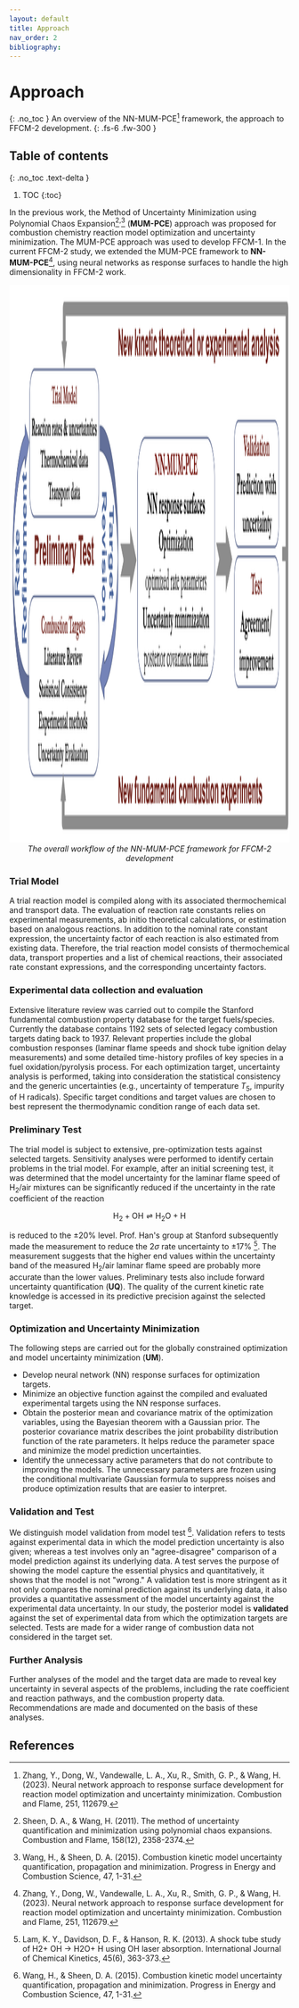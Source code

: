 ```yaml
---
layout: default
title: Approach
nav_order: 2
bibliography: 
---
```


# Approach
{: .no_toc }
An overview of the NN-MUM-PCE[^ZDV2023a] framework, the approach to FFCM-2 development.
{: .fs-6 .fw-300 }

## Table of contents
{: .no_toc .text-delta }

1. TOC
{:toc}

In the previous work, the Method of Uncertainty Minimization using Polynomial Chaos Expansion[^SW2011]$^{,}$[^WS2015] (**MUM-PCE**) approach was proposed for combustion chemistry reaction model optimization and uncertainty minimization. The MUM-PCE approach was used to develop FFCM-1. In the current FFCM-2 study, we extended the MUM-PCE framework to **NN-MUM-PCE**[^ZDV2023a], using neural networks as response surfaces to handle the high dimensionality in FFCM-2 work.

<p align="center">
<img src="/assets/images/FFCMApproach.png" alt="NN-MUM-PCE approach" width="1000" height="1000">
<br>
<i>The overall workflow of the NN-MUM-PCE framework for FFCM-2 development</i>
</p>

### Trial Model
A trial reaction model is compiled along with its associated thermochemical and transport data. The evaluation of reaction rate constants relies on experimental measurements, ab initio theoretical calculations, or estimation based on analogous reactions. In addition to the nominal rate constant expression, the uncertainty factor of each reaction is also estimated from existing data. Therefore, the trial reaction model consists of thermochemical data, transport properties and a list of chemical reactions, their associated rate constant expressions, and the corresponding uncertainty factors.

### Experimental data collection and evaluation
Extensive literature review was carried out to compile the Stanford fundamental combustion property database for the target fuels/species. Currently the database contains 1192 sets of selected legacy combustion targets dating back to 1937. Relevant properties include the global combustion responses (laminar flame speeds and shock tube ignition delay measurements) and some detailed time-history profiles of key species in a fuel oxidation/pyrolysis process. For each optimization target, uncertainty analysis is performed, taking into consideration the statistical consistency and the generic uncertainties (e.g., uncertainty of temperature $T_5$, impurity of H radicals). Specific target conditions and target values are chosen to best represent the thermodynamic condition range of each data set. 

### Preliminary Test
The trial model is subject to extensive, pre-optimization tests against selected targets. Sensitivity analyses were performed to identify certain problems in the trial model. For example, after an initial screening test, it was determined that the model uncertainty for the laminar flame speed of H<sub>2</sub>/air mixtures can be significantly reduced if the uncertainty in the rate coefficient of the reaction

$$
\begin{equation}
    \text{H}_2 + \text{OH} \rightleftharpoons \text{H}_{2}\text{O} + \text{H}
\end{equation}    
$$

is reduced to the $\pm 20\%$ level. Prof. Han's group at Stanford subsequently made the measurement to reduce the $2\sigma$ rate uncertainty to $\pm 17\%$ [^LDH2013]. The measurement suggests that the higher end values within the uncertainty band of the measured H<sub>2</sub>/air laminar flame speed are probably more accurate than the lower values. Preliminary tests also include forward uncertainty quantification (**UQ**). The quality of the current kinetic rate knowledge is accessed in its predictive precision against the selected target. 

### Optimization and Uncertainty Minimization
The following steps are carried out for the globally constrained optimization and model uncertainty minimization (**UM**). 
- Develop neural network (NN) response surfaces for optimization targets.
- Minimize an objective function against the compiled and evaluated experimental targets using the NN response surfaces. 
- Obtain the posterior mean and covariance matrix of the optimization variables, using the Bayesian theorem with a Gaussian prior. The posterior covariance matrix describes the joint probability distribution function of the rate parameters. It helps reduce the parameter space and minimize the model prediction uncertainties.
- Identify the unnecessary active parameters that do not contribute to improving the models. The unnecessary parameters are frozen using the conditional multivariate Gaussian formula to suppress noises and produce optimization results that are easier to interpret. 

### Validation and Test
We distinguish model validation from model test [^WS2015]. Validation refers to tests against experimental data in which the model prediction uncertainty is also given; whereas a test involves only an "agree-disagree" comparison of a model prediction against its underlying data. A test serves the purpose of showing the model capture the essential physics and quantitatively, it shows that the model is not "wrong."  A validation test is more stringent as it not only compares the nominal prediction against its underlying data, it also provides a quantitative assessment of the model uncertainty against the experimental data uncertainty. In our study, the posterior model is **validated** against the set of experimental data from which the optimization targets are selected. Tests are made for a wider range of combustion data not considered in the target set.

### Further Analysis
Further analyses of the model and the target data are made to reveal key uncertainty in several aspects of the problems, including the rate coefficient and reaction pathways, and the combustion property data. Recommendations are made and documented on the basis of these analyses.

## References
[^ZDV2023a]: Zhang, Y., Dong, W., Vandewalle, L. A., Xu, R., Smith, G. P., & Wang, H. (2023). Neural network approach to response surface development for reaction model optimization and uncertainty minimization. Combustion and Flame, 251, 112679.

[^SW2011]: Sheen, D. A., & Wang, H. (2011). The method of uncertainty quantification and minimization using polynomial chaos expansions. Combustion and Flame, 158(12), 2358-2374.

[^LDH2013]: Lam, K. Y., Davidson, D. F., & Hanson, R. K. (2013). A shock tube study of H2+ OH -> H2O+ H using OH laser absorption. International Journal of Chemical Kinetics, 45(6), 363-373.

[^WS2015]: Wang, H., & Sheen, D. A. (2015). Combustion kinetic model uncertainty quantification, propagation and minimization. Progress in Energy and Combustion Science, 47, 1-31.